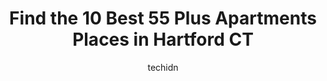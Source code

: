 ---
layout: ampstory
image: https://i0.wp.com/www.depkes.org/wp-content/uploads/2023/06/55-plus-apartments-0-in-hartford-ct-1685789352.jpeg?resize=640,853
author: techidn
featured: false
description: Discover the impressive array of 55 Plus Apartments options in Hartford CT, where you can find 10 of the largest 55 Plus Apartments establishments in the area. From renowned classics to hidd
title: Find the 10 Best 55 Plus Apartments Places in Hartford CT
cover:
   title: Find the 10 Best 55 Plus Apartments Places in Hartford CT
   subtitle: Rickpate
   background: https://www.depkes.org/wp-content/uploads/2023/06/55-plus-apartments-0-in-hartford-ct-1685789352.jpeg

pages: 
 - layout: thirds
   top: <h1>#1 Immanuel House</h1>
   bottom: "<p>I worked here Ill just say that this site has to be one of the worst sites in Hartford to ever work at, the maintenance or building manager who lives on the premises is </p>"
   background: https://www.depkes.org/wp-content/uploads/2023/06/55-plus-apartments-1-in-hartford-ct-1685789353.jpeg
   backgroundblur: true
 - layout: thirds
   top: <h1>#2 AVIVA West Hartford</h1>
   bottom: "<p>I been working for Aviva for  a few months and I truly been blessed with this job we are a big family a team we do everything it take to make are clients need  care and s</p>"
   background: https://www.depkes.org/wp-content/uploads/2023/06/55-plus-apartments-2-in-hartford-ct-1685789353.jpeg
   cta:
      link: https://www.depkes.org/blog/find-the-10-best-55-plus-apartments-places-in-hartford-ct/
      text: Find the 10 Best 55 Plus Apartments Places in Hartford CT
 - layout: thirds
   top: <h1>#3 The McAuley</h1>
   bottom: "<p>275 Steele Rd, West Hartford, CT 06117, United States</p>"
   background: https://www.depkes.org/wp-content/uploads/2023/06/55-plus-apartments-3-in-hartford-ct-1685789354.jpeg
   cta:
      link: https://www.depkes.org/blog/find-the-10-best-55-plus-apartments-places-in-hartford-ct/
      text: Find the 10 Best 55 Plus Apartments Places in Hartford CT
 - layout: thirds
   top: <h1>#4 55 on the Park</h1>
   bottom: "<p>55 Trumbull St, Hartford, CT 06103, United States</p>"
   background: https://images.unsplash.com/photo-1595364397663-fca4f075d796?ixlib=rb-4.0.3&ixid=MnwxMjA3fDB8MHxwaG90by1wYWdlfHx8fGVufDB8fHx8&auto=format&fit=crop&w=640&h=853&q=80
   cta:
      link: https://www.depkes.org/blog/find-the-10-best-55-plus-apartments-places-in-hartford-ct/
      text: Find the 10 Best 55 Plus Apartments Places in Hartford CT
 - layout: thirds
   top: <h1>#5 Phillips Metropolitan Apt</h1>
   bottom: "<p>100 Coventry St, Hartford, CT 06112, United States</p>"
   background: https://images.unsplash.com/photo-1533998839656-76f5e4b2bccb?ixlib=rb-4.0.3&ixid=MnwxMjA3fDB8MHxwaG90by1wYWdlfHx8fGVufDB8fHx8&auto=format&fit=crop&w=640&h=853&q=80
   cta:
      link: https://www.depkes.org/blog/find-the-10-best-55-plus-apartments-places-in-hartford-ct/
      text: Find the 10 Best 55 Plus Apartments Places in Hartford CT
 - layout: thirds
   top: <h1>#6 St Monicas Elderly Housing</h1>
   bottom: "<p>3545 Main St, Hartford, CT 06120, United States</p>"
   background: https://images.unsplash.com/photo-1552083974-186346191183?ixlib=rb-4.0.3&ixid=MnwxMjA3fDB8MHxwaG90by1wYWdlfHx8fGVufDB8fHx8&auto=format&fit=crop&w=640&h=853&q=80
   cta:
      link: https://www.depkes.org/blog/find-the-10-best-55-plus-apartments-places-in-hartford-ct/
      text: Find the 10 Best 55 Plus Apartments Places in Hartford CT
 - layout: thirds
   top: <h1>#7 The Court of Saint James- 55+ Active Adult Community</h1>
   bottom: "<p>144 S Main St, West Hartford, CT 06107, United States</p>"
   background: https://images.unsplash.com/photo-1567360425618-1594206637d2?ixlib=rb-4.0.3&ixid=MnwxMjA3fDB8MHxwaG90by1wYWdlfHx8fGVufDB8fHx8&auto=format&fit=crop&w=640&h=853&q=80
   cta:
      link: https://www.depkes.org/blog/find-the-10-best-55-plus-apartments-places-in-hartford-ct/
      text: Find the 10 Best 55 Plus Apartments Places in Hartford CT
 - layout: thirds
   middle: Continue reading...
   background: https://images.unsplash.com/photo-1602536052359-ef94c21c5948?ixlib=rb-4.0.3&ixid=MnwxMjA3fDB8MHxwaG90by1wYWdlfHx8fGVufDB8fHx8&auto=format&fit=crop&w=640&h=853&q=80
   cta:
      link: https://www.depkes.org/blog/find-the-10-best-55-plus-apartments-places-in-hartford-ct/
      text: Find the 10 Best 55 Plus Apartments Places in Hartford CT
      
---